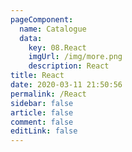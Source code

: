 ```yaml
---
pageComponent: 
  name: Catalogue
  data: 
    key: 08.React
    imgUrl: /img/more.png
    description: React
title: React
date: 2020-03-11 21:50:56
permalink: /React
sidebar: false
article: false
comment: false
editLink: false
---
```

